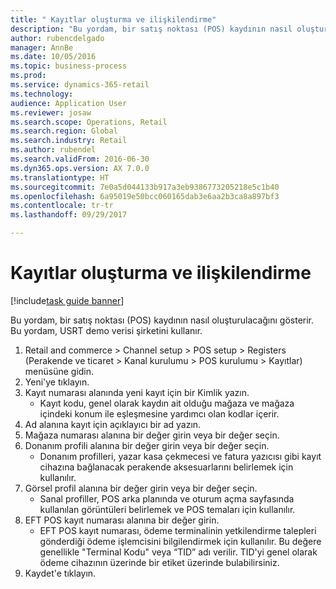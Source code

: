 ```yaml
--- 
title: " Kayıtlar oluşturma ve ilişkilendirme"
description: "Bu yordam, bir satış noktası (POS) kaydının nasıl oluşturulacağını gösterir."
author: rubencdelgado
manager: AnnBe
ms.date: 10/05/2016
ms.topic: business-process
ms.prod: 
ms.service: dynamics-365-retail
ms.technology: 
audience: Application User
ms.reviewer: josaw
ms.search.scope: Operations, Retail
ms.search.region: Global
ms.search.industry: Retail
ms.author: rubendel
ms.search.validFrom: 2016-06-30
ms.dyn365.ops.version: AX 7.0.0
ms.translationtype: HT
ms.sourcegitcommit: 7e0a5d044133b917a3eb9386773205218e5c1b40
ms.openlocfilehash: 6a95019e50bcc060165dab3e6aa2b3ca8a897bf3
ms.contentlocale: tr-tr
ms.lasthandoff: 09/29/2017

---
```

# <a name="create-and-associate-registers"></a> Kayıtlar oluşturma ve ilişkilendirme

[!include[task guide banner](../includes/task-guide-banner.md)]

Bu yordam, bir satış noktası (POS) kaydının nasıl oluşturulacağını gösterir. Bu yordam, USRT demo verisi şirketini kullanır.

1. Retail and commerce > Channel setup > POS setup > Registers (Perakende ve ticaret > Kanal kurulumu > POS kurulumu > Kayıtlar) menüsüne gidin.
2. Yeni'ye tıklayın.
3. Kayıt numarası alanında yeni kayıt için bir Kimlik yazın.
    * Kayıt kodu, genel olarak kaydın ait olduğu mağaza ve mağaza içindeki konum ile eşleşmesine yardımcı olan kodlar içerir.  
4. Ad alanına kayıt için açıklayıcı bir ad yazın.
5. Mağaza numarası alanına bir değer girin veya bir değer seçin.
6. Donanım profili alanına bir değer girin veya bir değer seçin.
    * Donanım profilleri, yazar kasa çekmecesi ve fatura yazıcısı gibi kayıt cihazına bağlanacak perakende aksesuarlarını belirlemek için kullanılır.  
7. Görsel profil alanına bir değer girin veya bir değer seçin.
    * Sanal profiller, POS arka planında ve oturum açma sayfasında kullanılan görüntüleri belirlemek ve POS temaları için kullanılır.  
8. EFT POS kayıt numarası alanına bir değer girin.
    * EFT POS kayıt numarası, ödeme terminalinin yetkilendirme talepleri gönderdiği ödeme işlemcisini bilgilendirmek için kullanılır. Bu değere genellikle "Terminal Kodu" veya “TID” adı verilir. TID'yi genel olarak ödeme cihazının üzerinde bir etiket üzerinde bulabilirsiniz.  
9. Kaydet'e tıklayın.


